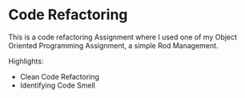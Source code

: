 # Code Refactoring
This is a code refactoring Assignment where I used one of my Object Oriented Programming Assignment, a simple Rod Management.

Highlights:
- Clean Code Refactoring
- Identifying Code Smell
